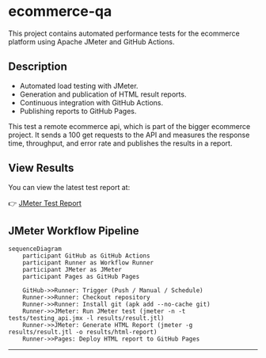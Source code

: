# ecommerce-qa

This project contains automated performance tests for the ecommerce platform using Apache JMeter and GitHub Actions.

## Description

- Automated load testing with JMeter.
- Generation and publication of HTML result reports.
- Continuous integration with GitHub Actions.
- Publishing reports to GitHub Pages.

This test a remote ecommerce api, which is part of the bigger ecommerce project.
It sends a 100 get requests to the API and measures the response time, throughput, and error rate and publishes the results in a report.

## View Results

You can view the latest test report at:

👉 [JMeter Test Report](https://felipebarretob.github.io/ecommerce-qa/)

## JMeter Workflow Pipeline

```mermaid
sequenceDiagram
    participant GitHub as GitHub Actions
    participant Runner as Workflow Runner
    participant JMeter as JMeter
    participant Pages as GitHub Pages

    GitHub->>Runner: Trigger (Push / Manual / Schedule)
    Runner->>Runner: Checkout repository
    Runner->>Runner: Install git (apk add --no-cache git)
    Runner->>JMeter: Run JMeter test (jmeter -n -t tests/testing_api.jmx -l results/result.jtl)
    Runner->>JMeter: Generate HTML Report (jmeter -g results/result.jtl -o results/html-report)
    Runner->>Pages: Deploy HTML report to GitHub Pages
```


---